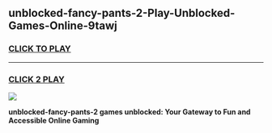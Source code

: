 
## unblocked-fancy-pants-2-Play-Unblocked-Games-Online-9tawj
<h3>
<a href="https://premium76.site?title=unblocked-fancy-pants-2&ref=25A">CLICK TO PLAY</a></h3>
<hr>

<h3>
<a href="https://premium76.site?title=unblocked-fancy-pants-2&ref=25A">CLICK 2 PLAY</a>
  
</h3>

<a href="https://premium76.site?title=unblocked-fancy-pants-2&ref=25A"><img src="https://clearcache.store/games.png"></a>


**unblocked-fancy-pants-2 games unblocked: Your Gateway to Fun and Accessible Online Gaming**

